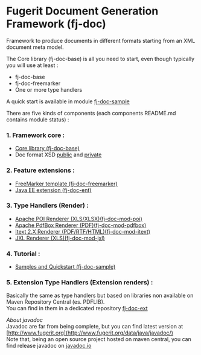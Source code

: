 # Fugerit Document Generation Framework (fj-doc)  

Framework to produce documents in different formats starting from an XML document meta model.  

The Core library (fj-doc-base) is all you need to start, even though typically you will use at least : 
* fj-doc-base
* fj-doc-freemarker
* One or more type handlers

A quick start is available in module [fj-doc-sample](fj-doc-sample/README.md)  

There are five kinds of components (each components README.md contains module status) : 

### 1. Framework core :
* [Core library (fj-doc-base)](fj-doc-base/README.md)
* Doc format XSD [public](http://www.fugerit.org/data/java/doc/xsd/doc-1-0.xsd) and [private](fj-doc-base/src/main/resources/config/doc-1-0.xsd)

### 2. Feature extensions :
* [FreeMarker template (fj-doc-freemarker)](fj-doc-freemarker/README.md)
* [Java EE extension (fj-doc-ent)](fj-doc-ent/README.md)

### 3. Type Handlers (Render) :
* [Apache POI Renderer (XLS/XLSX)(fj-doc-mod-poi)](fj-doc-mod-poi/README.md)
* [Apache PdfBox Renderer (PDF)(fj-doc-mod-pdfbox)](fj-doc-mod-pdfbox/README.md)
* [Itext 2.X Renderer (PDF/RTF/HTML)(fj-doc-mod-itext)](fj-doc-mod-itext/README.md)
* [JXL Renderer (XLS)(fj-doc-mod-jxl)](fj-doc-mod-jxl/README.md)

### 4. Tutorial :
* [Samples and Quickstart (fj-doc-sample)](fj-doc-sample/README.md)

### 5. Extension Type Handlers (Extension renders) :
Basically the same as type handlers but based on libraries non available on Maven Repository Central (es. PDFLIB).  
You can find in them in a dedicated repository [fj-doc-ext](https://gitlab.com/fugerit-org/fj-doc-ext)  

*About javadoc*  
Javadoc are far from being complete, but you can find latest version at [http://www.fugerit.org](http://www.fugerit.org/data/java/javadoc/)  
Note that, being an open source project hosted on maven central, you can find release javadoc on [javadoc.io](https://javadoc.io/doc/org.fugerit.java/fj-doc-base/)